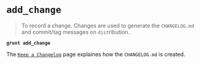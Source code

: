 # `add_change`

> To record a change. Changes are used to generate the `CHANGELOG.md` and commit/tag messages on `dist`ribution.

**`grunt add_change`**

The [`Keep a Changelog`](../Guide/keep_a_changelog.html) page explaines how the `CHANGELOG.md` is created.
